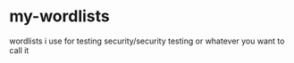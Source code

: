 # my-wordlists
wordlists i use for testing security/security testing or whatever you want to call it 
